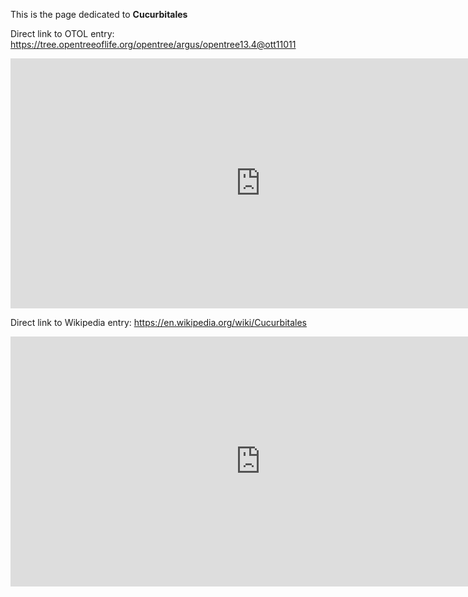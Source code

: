 This is the page dedicated to **Cucurbitales**


Direct link to OTOL entry: https://tree.opentreeoflife.org/opentree/argus/opentree13.4@ott11011



<html>
    <body>
    <iframe src="https://tree.opentreeoflife.org/opentree/argus/opentree13.4@ott11011"
    width="800" height="400" frameborder="0" allowfullscreen> </iframe>
    </body>
</html>
    


Direct link to Wikipedia entry: https://en.wikipedia.org/wiki/Cucurbitales



<html>
    <body>
    <iframe src="https://en.wikipedia.org/wiki/Cucurbitales"
    width="800" height="400" frameborder="0" allowfullscreen> </iframe>
    </body>
</html>
    
